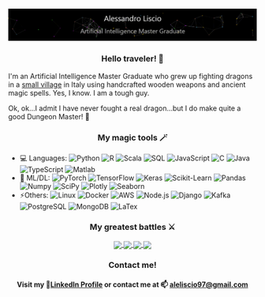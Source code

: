 <!-- PRESENTATION GIF --->
![](https://raw.githubusercontent.com/AlessandroLiscio/AlessandroLiscio/master/Profile.gif)

<!-- ABOUT ME --->

<h3 align="center"> Hello traveler! 👋 </h3>

I'm an Artificial Intelligence Master Graduate who grew up fighting dragons in a [small village](https://www.wikiwand.com/en/Montecarotto) in Italy using handcrafted wooden weapons and ancient magic spells. Yes, I know. I am a tough guy.

Ok, ok...I admit I have never fought a real dragon...but I do make quite a good Dungeon Master! 🔮

<!-- TECHNOLOGIES --->

<h3 align="center"> My magic tools 🪄 </h3>
 
- 💻 Languages:
![Python](https://img.shields.io/badge/-Python-000?&logo=Python)
![R](https://img.shields.io/badge/-R-000?&logo=R)
![Scala](https://img.shields.io/badge/-Scala-000?&logo=Scala)
![SQL](https://img.shields.io/badge/-SQL-000?&logo=MySQL)
![JavaScript](https://img.shields.io/badge/-JavaScript-000?&logo=JavaScript)
![C](https://img.shields.io/badge/-C-000?&logo=C)
![Java](https://img.shields.io/badge/-Java-000?&logo=Java&logoColor=007396)
![TypeScript](https://img.shields.io/badge/-TypeScript-000?&logo=TypeScript)
![Matlab](https://img.shields.io/badge/-Matlab-000?&logo=Matlab)
 - 🤖 ML/DL:
![PyTorch](https://img.shields.io/badge/-PyTorch-000?&logo=PyTorch)
![TensorFlow](https://img.shields.io/badge/-TensorFlow-000?&logo=TensorFlow)
![Keras](https://img.shields.io/badge/-Keras-000?&logo=Keras)
![Scikit-Learn](https://img.shields.io/badge/-Scikit--Learn-000?&logo=scikit-learn)
![Pandas](https://img.shields.io/badge/-Pandas-000?&logo=Pandas)
![Numpy](https://img.shields.io/badge/-Numpy-000?&logo=Numpy)
![SciPy](https://img.shields.io/badge/-SciPy-000?&logo=SciPy)
![Plotly](https://img.shields.io/badge/-Plotly-000?&logo=Plotly)
![Seaborn](https://img.shields.io/badge/-Seaborn-000?&logo=Seaborn)
 - ⚡Others:
![Linux](https://img.shields.io/badge/-Linux-000?&logo=Linux)
![Docker](https://img.shields.io/badge/-Docker-000?&logo=Docker)
![AWS](https://img.shields.io/badge/-AWS-000?&logo=Amazon-AWS&logoColor=F90)
![Node.js](https://img.shields.io/badge/-Node.js-000?&logo=node.js)
![Django](https://img.shields.io/badge/-Django-000?&logo=Django)
![Kafka](https://img.shields.io/badge/-Kafka-000?&logo=apachekafka)
![PostgreSQL](https://img.shields.io/badge/-PostgreSQL-000?&logo=PostgreSQL)
![MongoDB](https://img.shields.io/badge/-MongoDB-000?&logo=MongoDB)
![LaTex](https://img.shields.io/badge/-LaTex-000?&logo=latex)

<!-- PROJECTS --->

<h3 align="center"> My greatest battles ⚔️ </h3>

<p align="center">
 
 <a href="https://github.com/AlessandroLiscio/DeepComedyGenerator">
   <img align="center" src="https://github-readme-stats.vercel.app/api/pin/?username=AlessandroLiscio&repo=DeepComedyGenerator&title_color=ffffff&text_color=c9cacc&icon_color=2bbc8a&bg_color=1d1f21&?" />
 </a>

 <a href="https://github.com/AlessandroLiscio/NLP_SQuAD_Project">
   <img align="center" src="https://github-readme-stats.vercel.app/api/pin/?username=AlessandroLiscio&repo=NLP_SQuAD_Project&title_color=ffffff&text_color=c9cacc&icon_color=2bbc8a&bg_color=1d1f21&?" />
 </a>

 <a href="https://github.com/AlessandroLiscio/Soil-Heritage-Knowledge-Graph">
   <img align="center" src="https://github-readme-stats.vercel.app/api/pin/?username=AlessandroLiscio&repo=Soil-Heritage-Knowledge-Graph&title_color=ffffff&text_color=c9cacc&icon_color=2bbc8a&bg_color=1d1f21&?" />
 </a>

 <a href="https://github.com/AlessandroLiscio/StayHealthy">
   <img align="center" src="https://github-readme-stats.vercel.app/api/pin/?username=AlessandroLiscio&repo=StayHealthy&title_color=ffffff&text_color=c9cacc&icon_color=2bbc8a&bg_color=1d1f21&?" />
 </a>

</p>

<!-- CONTACTS --->

<h3 align="center"> Contact me! </h3>

<h4 align="center">
 
 Visit my 🏃[LinkedIn Profile](https://www.linkedin.com/in/alessandro-liscio-483027192/) or contact me at 📫 aleliscio97@gmail.com 
 
<h4>
 
 
<!-- GITHUB PROFILE STATS
<img height="137px" src="https://github-readme-stats.vercel.app/api?username=AlessandroLiscio&hide_title=true&hide_border=true&show_icons=true&include_all_commits=true&count_private=true&line_height=21&text_color=000&icon_color=000&bg_color=0,ea6161,ffc64d,fffc4d,52fa5a&theme=graywhite" /><img height="137px" src="https://github-readme-stats.vercel.app/api/top-langs/?username=adamalston&hide=html&hide_title=true&hide_border=true&layout=compact&langs_count=6&exclude_repo=comp426,Redventures-Movie-Quotes&text_color=000&icon_color=fff&bg_color=0,52fa5a,4dfcff,c64dff&theme=graywhite" /></a>
-->
